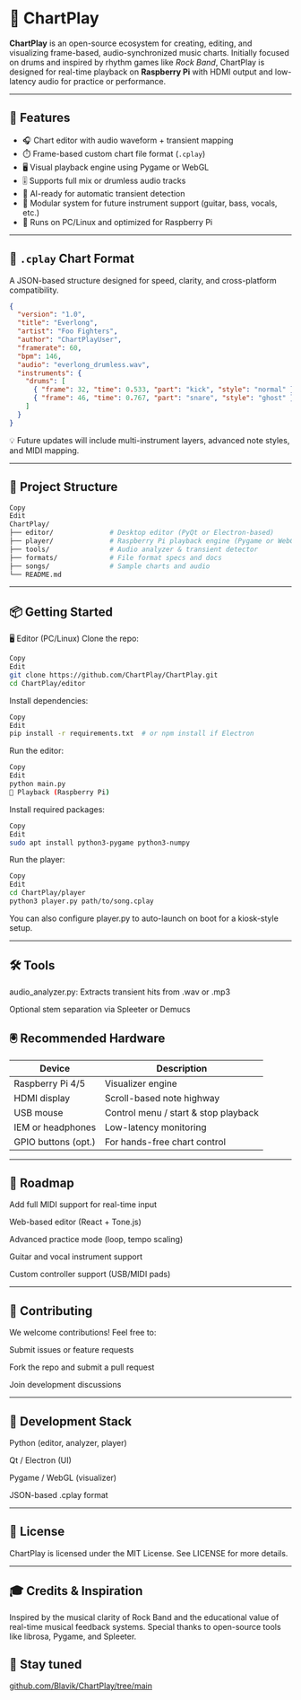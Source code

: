 # 🥁 ChartPlay

**ChartPlay** is an open-source ecosystem for creating, editing, and visualizing frame-based, audio-synchronized music charts. Initially focused on drums and inspired by rhythm games like *Rock Band*, ChartPlay is designed for real-time playback on **Raspberry Pi** with HDMI output and low-latency audio for practice or performance.

---

## 🚀 Features

- 🎧 Chart editor with audio waveform + transient mapping
- ⏱️ Frame-based custom chart file format (`.cplay`)
- 🖥️ Visual playback engine using Pygame or WebGL
- 🎚️ Supports full mix or drumless audio tracks
- 🧠 AI-ready for automatic transient detection
- 🧩 Modular system for future instrument support (guitar, bass, vocals, etc.)
- 🐧 Runs on PC/Linux and optimized for Raspberry Pi

---

## 📁 `.cplay` Chart Format

A JSON-based structure designed for speed, clarity, and cross-platform compatibility.

```json
{
  "version": "1.0",
  "title": "Everlong",
  "artist": "Foo Fighters",
  "author": "ChartPlayUser",
  "framerate": 60,
  "bpm": 146,
  "audio": "everlong_drumless.wav",
  "instruments": {
    "drums": [
      { "frame": 32, "time": 0.533, "part": "kick", "style": "normal" },
      { "frame": 46, "time": 0.767, "part": "snare", "style": "ghost" }
    ]
  }
}
```
💡 Future updates will include multi-instrument layers, advanced note styles, and MIDI mapping.

---

## 🧰 Project Structure
```bash
Copy
Edit
ChartPlay/
├── editor/              # Desktop editor (PyQt or Electron-based)
├── player/              # Raspberry Pi playback engine (Pygame or WebGL)
├── tools/               # Audio analyzer & transient detector
├── formats/             # File format specs and docs
├── songs/               # Sample charts and audio
└── README.md
```

---

## 📦 Getting Started
🖥️ Editor (PC/Linux)
Clone the repo:

```bash
Copy
Edit
git clone https://github.com/ChartPlay/ChartPlay.git
cd ChartPlay/editor
```
Install dependencies:

```bash
Copy
Edit
pip install -r requirements.txt  # or npm install if Electron
```
Run the editor:

```bash
Copy
Edit
python main.py
🐍 Playback (Raspberry Pi)
```
Install required packages:

```bash
Copy
Edit
sudo apt install python3-pygame python3-numpy
```
Run the player:

```bash
Copy
Edit
cd ChartPlay/player
python3 player.py path/to/song.cplay
```
You can also configure player.py to auto-launch on boot for a kiosk-style setup.

---

## 🛠️ Tools
audio_analyzer.py: Extracts transient hits from .wav or .mp3

Optional stem separation via Spleeter or Demucs

## 🖲️ Recommended Hardware
| Device               | Description                          |
|----------------------|--------------------------------------|
| Raspberry Pi 4/5     | Visualizer engine                   |
| HDMI display         | Scroll-based note highway           |
| USB mouse            | Control menu / start & stop playback |
| IEM or headphones    | Low-latency monitoring              |
| GPIO buttons (opt.)  | For hands-free chart control        |

---

## 🧪 Roadmap
 Add full MIDI support for real-time input

 Web-based editor (React + Tone.js)

 Advanced practice mode (loop, tempo scaling)

 Guitar and vocal instrument support

 Custom controller support (USB/MIDI pads)

---

## 🤝 Contributing
We welcome contributions! Feel free to:

Submit issues or feature requests

Fork the repo and submit a pull request

Join development discussions

---

## 🧱 Development Stack
Python (editor, analyzer, player)

Qt / Electron (UI)

Pygame / WebGL (visualizer)

JSON-based .cplay format

---

## 📜 License
ChartPlay is licensed under the MIT License.
See LICENSE for more details.

---

## 🎓 Credits & Inspiration
Inspired by the musical clarity of Rock Band and the educational value of real-time musical feedback systems.
Special thanks to open-source tools like librosa, Pygame, and Spleeter.

## 🔗 Stay tuned
[github.com/Blavik/ChartPlay/tree/main](https://github.com/Blavik/ChartPlay/tree/main)
